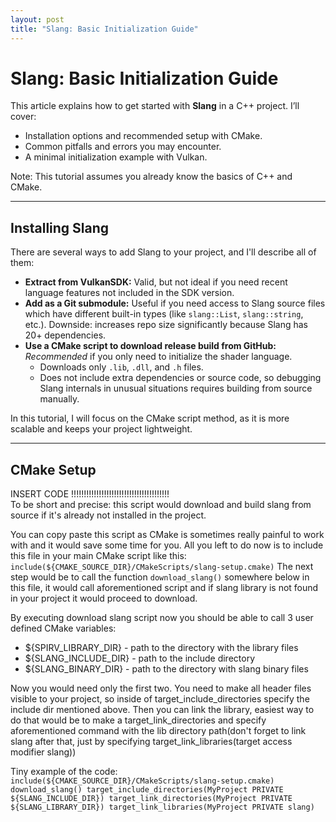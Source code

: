 ```yaml
---
layout: post
title: "Slang: Basic Initialization Guide"
---
```

<h1>Slang: Basic Initialization Guide</h1>

<p>This article explains how to get started with <strong>Slang</strong> in a C++ project. I’ll cover:</p>
<ul>
    <li>Installation options and recommended setup with CMake.</li>
    <li>Common pitfalls and errors you may encounter.</li>
    <li>A minimal initialization example with Vulkan.</li>
</ul>

<div class="note">
Note: This tutorial assumes you already know the basics of C++ and CMake.
</div>

<hr>

<h2>Installing Slang</h2>

<p>There are several ways to add Slang to your project, and I'll describe all of them:</p>

<ul>
    <li><strong>Extract from VulkanSDK:</strong> Valid, but not ideal if you need recent language features not included in the SDK version.</li>
    <li><strong>Add as a Git submodule:</strong> Useful if you need access to Slang source files which have different built-in types (like <code>slang::List</code>, <code>slang::string</code>, etc.). Downside: increases repo size significantly because Slang has 20+ dependencies.</li>
    <li><strong>Use a CMake script to download release build from GitHub:</strong> <em>Recommended</em> if you only need to initialize the shader language.  
        <ul>
            <li>Downloads only <code>.lib</code>, <code>.dll</code>, and <code>.h</code> files.</li>
            <li>Does not include extra dependencies or source code, so debugging Slang internals in unusual situations requires building from source manually.</li>
        </ul>
    </li>
</ul>

<div class="note">
In this tutorial, I will focus on the CMake script method, as it is more scalable and keeps your project lightweight.
</div>
<hr>
<h2>CMake Setup</h2>
INSERT CODE !!!!!!!!!!!!!!!!!!!!!!!!!!!!!!!!!!!!!!!<br>
To be short and precise: this script would download and build slang from source if it's already not installed in the project.

You can copy paste this script as CMake is sometimes really painful to work with and it would save some time for you.
All you left to do now is to include this file in your main CMake script like this: <code>include(${CMAKE_SOURCE_DIR}/CMakeScripts/slang-setup.cmake)</code>
The next step would be to call the function <code>download_slang()</code> somewhere below in this file, it would call aforementioned script and if slang library is not found in your project it would proceed to download.

By executing download slang script now you should be able to call 3 user defined CMake variables:
- ${SPIRV_LIBRARY_DIR} - path to the directory with the library files
- ${SLANG_INCLUDE_DIR} - path to the include directory
- ${SLANG_BINARY_DIR}  - path to the directory with slang binary files

Now you would need only the first two.
You need to make all header files visible to your project, so inside of target_include_directories specify the include dir mentioned above.
Then you can link the library, easiest way to do that would be to make a target_link_directories and specify aforementioned command with the lib directory path(don't forget to link slang after that, just by specifying target_link_libraries(target access modifier slang))

Tiny example of the code:
<code>
include(${CMAKE_SOURCE_DIR}/CMakeScripts/slang-setup.cmake)
download_slang()
target_include_directories(MyProject PRIVATE ${SLANG_INCLUDE_DIR})
target_link_directories(MyProject PRIVATE ${SLANG_LIBRARY_DIR})
target_link_libraries(MyProject PRIVATE slang)
</code>

